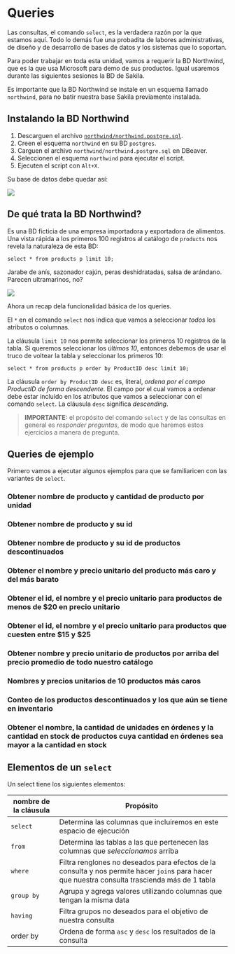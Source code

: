 # Queries

Las consultas, el comando `select`, es la verdadera razón por la que estamos aquí. Todo lo demás fue una probadita de labores administrativas, de diseño y de desarrollo de bases de datos y los sistemas que lo soportan.

Para poder trabajar en toda esta unidad, vamos a requerir la BD Northwind, que es la que usa Microsoft para demo de sus productos. Igual usaremos durante las siguientes sesiones la BD de Sakila.

Es importante que la BD Northwind se instale en un esquema llamado `northwind`, para no batir nuestra base Sakila previamente instalada.

## Instalando la BD Northwind

1. Descarguen el archivo [`northwind/northwind.postgre.sql`](https://github.com/xuxoramos/db-4-ds/blob/gh-pages/northwind/northwind.postgre.sql).
2. Creen el esquema `northwind` en su BD `postgres`.
3. Carguen el archivo `northwind/northwind.postgre.sql` en DBeaver.
4. Seleccionen el esquema `northwind` para ejecutar el script.
5. Ejecuten el script con `Alt+X`.

Su base de datos debe quedar así:

![](https://imgur.com/auNft2z.png)

## De qué trata la BD Northwind?

Es una BD ficticia de una empresa importadora y exportadora de alimentos. Una vista rápida a los primeros 100 registros al catálogo de `products` nos revela la naturaleza de esta BD:

`select * from products p limit 10;`

Jarabe de anís, sazonador cajún, peras deshidratadas, salsa de arándano. Parecen ultramarinos, no?

![](https://imgur.com/qR1icRT.png)

Ahora un recap dela funcionalidad básica de los queries.

El `*` en el comando `select` nos indica que vamos a seleccionar _todos_ los atributos o columnas.

La cláusula `limit 10` nos permite seleccionar los primeros 10 registros de la tabla. Si queremos seleccionar los _últimos 10_, entonces debemos de usar el truco de voltear la tabla y seleccionar los primeros 10:

`select * from products p order by ProductID desc limit 10;`

La cláusula `order by ProductID desc` es, literal, _ordena por el campo ProductID de forma descendente_. El campo por el cual vamos a ordenar debe estar incluído en los atributos que vamos a seleccionar con el comando `select`. La cláusula `desc` significa _descending_.

 > **IMPORTANTE:** el propósito del comando `select` y de las consultas en general es _responder preguntas_, de modo que haremos estos ejercicios a manera de pregunta.

## Queries de ejemplo

Primero vamos a ejecutar algunos ejemplos para que se familiaricen con las variantes de `select`.

### Obtener nombre de producto y cantidad de producto por unidad

### Obtener nombre de producto y su id
### Obtener nombre de producto y su id de productos descontinuados
### Obtener el nombre y precio unitario del producto más caro y del más barato
### Obtener el id, el nombre y el precio unitario para productos de menos de $20 en precio unitario
### Obtener el id, el nombre y el precio unitario para productos que cuesten entre $15 y $25
### Obtener nombre y precio unitario de productos por arriba del precio promedio de todo nuestro catálogo
### Nombres y precios unitarios de 10 productos más caros
### Conteo de los productos descontinuados y los que aún se tiene en inventario
### Obtener el nombre, la cantidad de unidades en órdenes y la cantidad en stock de productos cuya cantidad en órdenes sea mayor a la cantidad en stock

## Elementos de un `select`

Un select tiene los siguientes elementos:

| nombre de la cláusula | Propósito |  
|-|-|
| `select` | Determina las columnas que incluiremos en este espacio de ejecución |  
| `from` | Determina las tablas a las que pertenecen las columnas que _seleccionamos_ arriba |  
| `where` | Filtra renglones no deseados para efectos de la consulta y nos permite hacer `join`s para hacer que nuestra consulta trascienda más de 1 tabla |  
| `group by` | Agrupa y agrega valores utilizando columnas que tengan la misma data |
| `having` |  Filtra grupos no deseados para el objetivo de nuestra consulta |
| order by |  Ordena de forma `asc` y `desc` los resultados de la consulta |





